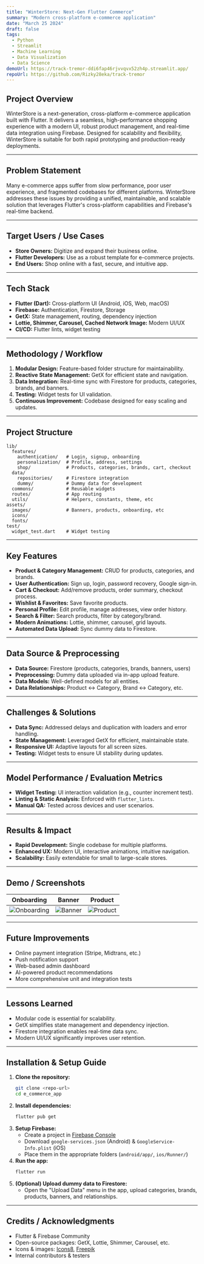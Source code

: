 ```yaml
---
title: "WinterStore: Next-Gen Flutter Commerce"
summary: "Modern cross-platform e-commerce application"
date: "March 25 2024"
draft: false
tags:
  - Python
  - Streamlit
  - Machine Learning
  - Data Visualization
  - Data Science
demoUrl: https://track-tremor-ddi6fap46rjvvqvx52zh4p.streamlit.app/
repoUrl: https://github.com/Rizky28eka/track-tremor
---
```


## Project Overview

WinterStore is a next-generation, cross-platform e-commerce application built with Flutter. It delivers a seamless, high-performance shopping experience with a modern UI, robust product management, and real-time data integration using Firebase. Designed for scalability and flexibility, WinterStore is suitable for both rapid prototyping and production-ready deployments.

---

## Problem Statement

Many e-commerce apps suffer from slow performance, poor user experience, and fragmented codebases for different platforms. WinterStore addresses these issues by providing a unified, maintainable, and scalable solution that leverages Flutter's cross-platform capabilities and Firebase's real-time backend.

---

## Target Users / Use Cases

- **Store Owners:** Digitize and expand their business online.
- **Flutter Developers:** Use as a robust template for e-commerce projects.
- **End Users:** Shop online with a fast, secure, and intuitive app.

---

## Tech Stack

- **Flutter (Dart):** Cross-platform UI (Android, iOS, Web, macOS)
- **Firebase:** Authentication, Firestore, Storage
- **GetX:** State management, routing, dependency injection
- **Lottie, Shimmer, Carousel, Cached Network Image:** Modern UI/UX
- **CI/CD:** Flutter lints, widget testing

---

## Methodology / Workflow

1. **Modular Design:** Feature-based folder structure for maintainability.
2. **Reactive State Management:** GetX for efficient state and navigation.
3. **Data Integration:** Real-time sync with Firestore for products, categories, brands, and banners.
4. **Testing:** Widget tests for UI validation.
5. **Continuous Improvement:** Codebase designed for easy scaling and updates.

---

## Project Structure

```
lib/
  features/
    authentication/   # Login, signup, onboarding
    personalization/  # Profile, address, settings
    shop/             # Products, categories, brands, cart, checkout
  data/
    repositories/     # Firestore integration
    dummy/            # Dummy data for development
  commons/            # Reusable widgets
  routes/             # App routing
  utils/              # Helpers, constants, theme, etc
assets/
  images/             # Banners, products, onboarding, etc
  icons/
  fonts/
test/
  widget_test.dart    # Widget testing
```

---

## Key Features

- **Product & Category Management:** CRUD for products, categories, and brands.
- **User Authentication:** Sign up, login, password recovery, Google sign-in.
- **Cart & Checkout:** Add/remove products, order summary, checkout process.
- **Wishlist & Favorites:** Save favorite products.
- **Personal Profile:** Edit profile, manage addresses, view order history.
- **Search & Filter:** Search products, filter by category/brand.
- **Modern Animations:** Lottie, shimmer, carousel, grid layouts.
- **Automated Data Upload:** Sync dummy data to Firestore.

---

## Data Source & Preprocessing

- **Data Source:** Firestore (products, categories, brands, banners, users)
- **Preprocessing:** Dummy data uploaded via in-app upload feature.
- **Data Models:** Well-defined models for all entities.
- **Data Relationships:** Product ↔ Category, Brand ↔ Category, etc.

---

## Challenges & Solutions

- **Data Sync:** Addressed delays and duplication with loaders and error handling.
- **State Management:** Leveraged GetX for efficient, maintainable state.
- **Responsive UI:** Adaptive layouts for all screen sizes.
- **Testing:** Widget tests to ensure UI stability during updates.

---

## Model Performance / Evaluation Metrics

- **Widget Testing:** UI interaction validation (e.g., counter increment test).
- **Linting & Static Analysis:** Enforced with `flutter_lints`.
- **Manual QA:** Tested across devices and user scenarios.

---

## Results & Impact

- **Rapid Development:** Single codebase for multiple platforms.
- **Enhanced UX:** Modern UI, interactive animations, intuitive navigation.
- **Scalability:** Easily extendable for small to large-scale stores.

---

## Demo / Screenshots

| Onboarding                                    | Banner                                        | Product                                                     |
| --------------------------------------------- | --------------------------------------------- | ----------------------------------------------------------- |
| ![Onboarding](images/sammy-line-shopping.gif) | ![Banner](assets/images/banners/banner_1.jpg) | ![Product](assets/images/products/tshirt_yellow_collar.png) |

---

## Future Improvements

- Online payment integration (Stripe, Midtrans, etc.)
- Push notification support
- Web-based admin dashboard
- AI-powered product recommendations
- More comprehensive unit and integration tests

---

## Lessons Learned

- Modular code is essential for scalability.
- GetX simplifies state management and dependency injection.
- Firestore integration enables real-time data sync.
- Modern UI/UX significantly improves user retention.

---

## Installation & Setup Guide

1. **Clone the repository:**
   ```bash
   git clone <repo-url>
   cd e_commerce_app
   ```
2. **Install dependencies:**
   ```bash
   flutter pub get
   ```
3. **Setup Firebase:**
   - Create a project in [Firebase Console](https://console.firebase.google.com/)
   - Download `google-services.json` (Android) & `GoogleService-Info.plist` (iOS)
   - Place them in the appropriate folders (`android/app/`, `ios/Runner/`)
4. **Run the app:**
   ```bash
   flutter run
   ```
5. **(Optional) Upload dummy data to Firestore:**
   - Open the "Upload Data" menu in the app, upload categories, brands, products, banners, and relationships.

---

## Credits / Acknowledgments

- Flutter & Firebase Community
- Open-source packages: GetX, Lottie, Shimmer, Carousel, etc.
- Icons & images: [Icons8](https://icons8.com/), [Freepik](https://www.freepik.com/)
- Internal contributors & testers
